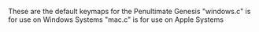These are the default keymaps for the Penultimate Genesis
"windows.c" is for use on Windows Systems
"mac.c" is for use on Apple Systems 

